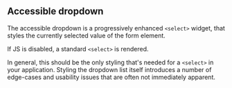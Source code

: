 ## Accessible dropdown

The accessible dropdown is a progressively enhanced `<select>` widget, that
styles the currently selected value of the form element.

If JS is disabled, a standard `<select>` is rendered.

In general, this should be the only styling that's needed for a `<select>` in
your application. Styling the dropdown list itself introduces a number of
edge-cases and usability issues that are often not immediately apparent.
